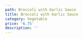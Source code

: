 ```yaml
---
path: Broccoli with Garlic Sauce
title: Broccoli with Garlic Sauce
category: Vegetable
price: '6.75'
description: ''
---
```


